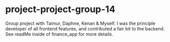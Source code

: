 # project-project-group-14

Group project with Taimur, Daphne, Kenan & Myself. I was the principle developer of all frontend features, and contributed a fair bit to the backend. See readMe inside of finance_app for more details.
